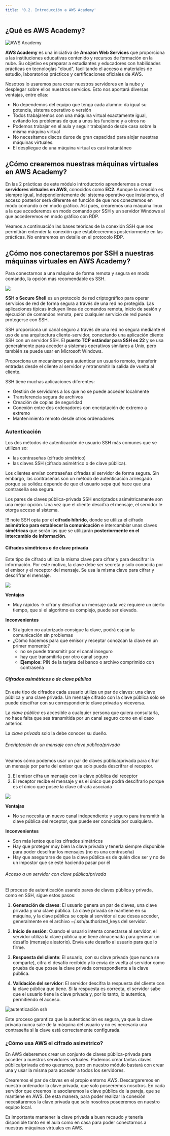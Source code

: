 ```yaml
---
title: '0.2. Introducción a AWS Academy'
---
```


## ¿Qué es AWS Academy?

![AWS Academy](Ud1_2/1.jpg)

**AWS Academy** es una iniciativa de **Amazon Web Services** que proporciona a las instituciones educativas contenido y recursos de formación en la nube. Su objetivo es preparar a estudiantes y educadores con habilidades prácticas en tecnologías "cloud", facilitando el acceso a materiales de estudio, laboratorios prácticos y certificaciones oficiales de AWS.

Nosotros lo usaremos para crear nuestros servidores en la nube y desplegar sobre ellos nuestros servicios. Esto nos aportará diversas ventajas, entre ellas:

* No dependemos del equipo que tenga cada alumno: da igual su potencia, sistema operativo o versión
* Todos trabajaremos con una máquina virtual exactamente igual, evitando los problemas de que a unos les funcione y a otros no
* Podemos trabajar en el aula y seguir trabajando desde casa sobre la misma máquina virtual
* No necesitamos discos duros de gran capacidad para alojar nuestras máquinas virtuales.
* El despliegue de una máquina virtual es casi instantáneo

## ¿Cómo crearemos nuestras máquinas virtuales en AWS Academy?

En las 2 prácticas de este módulo introductorio aprenderemos a crear **servidores virtuales en AWS**, conocidos como **EC2**. Aunque la creación es siempre igual, independientemente del sistema operativo que instalemos, el acceso posterior será diferente en función de que nos conectemos en modo comando o en modo gráfico. Así pues, crearemos una máquina linux a la que accederemos en modo comando por SSH y un servidor Windows al que accederemos en modo gráfico con RDP.

Veamos a continuación las bases teóricas de la conexión SSH que nos permitirán entender la conexión que estableceremos posteriormente en las prácticas. No entraremos en detalle en el protocolo RDP.

## ¿Cómo nos conectaremos por SSH a nuestras máquinas virtuales en AWS Academy? 

Para conectarnos a una máquina de forma remota y segura en modo comando, la opción más recomendable es SSH.

![](Ud1_2/ssh.webp)

**SSH o Secure Shell** es un protocolo de red criptográfico para operar servicios de red de forma segura a través de una red no protegida. Las aplicaciones típicas incluyen línea de comandos remota, inicio de sesión y ejecución de comandos remota, pero cualquier servicio de red puede protegerse con SSH.

SSH proporciona un canal seguro a través de una red no segura mediante el uso de una arquitectura cliente-servidor, conectando una aplicación cliente SSH con un servidor SSH.  El **puerto TCP estándar para SSH es 22** y se usa generalmente para acceder a sistemas operativos similares a Unix, pero también se puede usar en Microsoft Windows.

Proporciona un mecanismo para autenticar un usuario remoto, transferir entradas desde el cliente al servidor y retransmitir la salida de vuelta al cliente.

SSH tiene muchas aplicaciones diferentes:

+ Gestión de servidores a los que no se puede acceder localmente
+ Transferencia segura de archivos
+ Creación de copias de seguridad
+ Conexión entre dos ordenadores con encriptación de extremo a extremo
+ Mantenimiento remoto desde otros ordenadores

### Autenticación

Los dos métodos de autenticación de usuario SSH más comunes que se utilizan so:

* las contraseñas (cifrado simétrico)
* las claves SSH (cifrado asimétrico o de clave pública). 
  
Los clientes envían contraseñas cifradas al servidor de forma segura. Sin embargo, las contraseñas son un método de autenticación arriesgado porque su solidez depende de que el usuario sepa qué hace que una contraseña sea segura. 

Los pares de claves pública-privada SSH encriptados asimétricamente son una mejor opción. Una vez que el cliente descifra el mensaje, el servidor le otorga acceso al sistema.

!!! note
    SSH opta por el **cifrado híbrido**, donde se utiliza el cifrado **asimétrico para establecer la comunicación** e intercambiar unas claves **simétricas** que serán las que se utilizarán **posteriormente en el intercambio de información**.

#### Cifrados simétricos o de clave privada

Este tipo de cifrado utiliza la misma clave para cifrar y para descifrar la información. Por este motivo, la clave debe ser secreta y solo conocida por el emisor y el receptor del mensaje. Se usa la misma clave para cifrar y descrifrar el mensaje.

![](Ud1_2/simetrico.png)

**Ventajas**

+ Muy rápidos → cifrar y descifrar un mensaje cada vez requiere un cierto tiempo, que si el algoritmo es complejo, puede ser elevado. 

**Inconvenientes**

+ Si alguien no autorizado consigue la clave, podrá espiar la comunicación sin problemas
+ ¿Cómo hacemos para que emisor y receptar conozcan la clave en un primer momento?
    + no se puede transmitir por el canal inseguro
    + hay que transmitirla por otro canal seguro
    + **Ejemplos:** PIN de la tarjeta del banco o archivo comprimido con contraseña

##### Cifrados asimétricos o de clave pública

En este tipo de cifrados cada usuario utiliza un par de claves: una clave pública y una clave privada. Un mensaje cifrado con la clave pública solo se puede descifrar con su correspondiente clave privada y viceversa.

La *clave pública* es accesible a cualquier persona que quiera consultarla, no hace falta que sea transmitida por un canal seguro como en el caso anterior.

La *clave privada* solo la debe conocer su dueño.

###### Encriptación de un mensaje con clave pública/privada

Veamos cómo podemos usar un par de claves pública/privada para cifrar un mensaje por parte del emisor que solo pueda descrifrar el receptor.

 1. El emisor cifra un mensaje con la clave pública del receptor
 2. El receptor recibe el mensaje y es el único que podrá descifrarlo porque es el único que posee la clave cifrada asociada

![](Ud1_2/asimetrico.png)

**Ventajas**

  + No se necesita un nuevo canal independiente y seguro para transmitir la clave pública del receptor, que puede ser conocida por cualquiera.

**Inconvenientes**

  + Son más lentos que los cifrados simétricos
  + Hay que proteger muy bien la clave privada y tenerla siempre disponible para poder descifrar los mensajes (no es una contraseña)
  + Hay que asegurarse de que la clave pública es de quién dice ser y no de un impostor que se esté haciendo pasar por él


###### Acceso a un servidor con clave pública/privada

El proceso de autenticación usando pares de claves pública y privada, como en SSH, sigue estos pasos:

1. **Generación de claves**: El usuario genera un par de claves, una clave privada y una clave pública. La clave privada se mantiene en su máquina, y la clave pública se copia al servidor al que desea acceder, generalmente en el archivo ~/.ssh/authorized_keys del servidor.

2. **Inicio de sesión**: Cuando el usuario intenta conectarse al servidor, el servidor utiliza la clave pública que tiene almacenada para generar un desafío (mensaje aleatorio). Envía este desafío al usuario para que lo firme.

3. **Respuesta del cliente**: El usuario, con su clave privada (que nunca se comparte), cifra el desafío recibido y lo envía de vuelta al servidor como prueba de que posee la clave privada correspondiente a la clave pública.

4. **Validación del servidor**: El servidor descifra la respuesta del cliente con la clave pública que tiene. Si la respuesta es correcta, el servidor sabe que el usuario tiene la clave privada y, por lo tanto, lo autentica, permitiendo el acceso. 

![autenticación ssh](Ud1_2/Ssh_connection_explained.png)

Este proceso garantiza que la autenticación es segura, ya que la clave privada nunca sale de la máquina del usuario y no es necesaria una contraseña si la clave está correctamente configurada.

### ¿Cómo usa AWS el cifrado asimétrico?
    
En AWS deberemos crear un conjunto de claves pública-privada para acceder a nuestros servidores virtuales. Podemos crear tantas claves pública/privada cómo queramos, pero en nuestro módulo bastará con crear una y usar la misma para acceder a todos los servidores.

Crearemos el par de claves en el propio entorno AWS. Descargaremos en nuestro ordenador la clave privada, que solo poseeremos nosotros. En cada servidor que creemos le asociaremos la clave pública de la pareja, que se mantiene en AWS. De esta manera, para poder realizar la conexión necesitaremos la clave privada que solo nosotros poseeremos en nuestro equipo local.

Es importante mantener la clave privada a buen recaudo y tenerla disponible tanto en el aula como en casa para poder conectarnos a nuestras máquinas virtuales en AWS.
